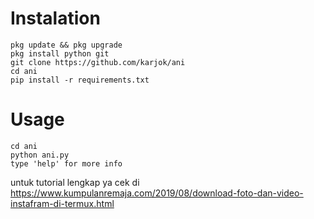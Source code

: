 
# Instalation
```
pkg update && pkg upgrade
pkg install python git
git clone https://github.com/karjok/ani
cd ani
pip install -r requirements.txt

```
# Usage
```
cd ani
python ani.py
type 'help' for more info
```


untuk tutorial lengkap ya cek di https://www.kumpulanremaja.com/2019/08/download-foto-dan-video-instafram-di-termux.html
